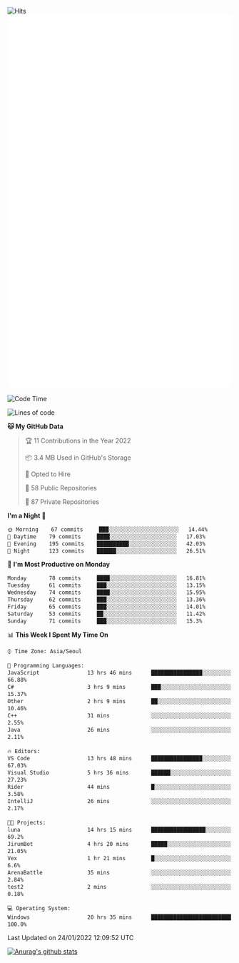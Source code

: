 ![Hits](https://hits.seeyoufarm.com/api/count/incr/badge.svg?url=https%3A%2F%2Fgithub.com%2Fkokose1234&count_bg=%2379C83D&title_bg=%23555555&icon=apple.svg&icon_color=%23E7E7E7&title=hits&edge_flat=false)
<br/>
![Metrics](https://github.com/kokose1234/kokose1234/blob/main/github-metrics.svg)

<!--START_SECTION:waka-->
![Code Time](http://img.shields.io/badge/Code%20Time-392%20hrs%2025%20mins-blue)

![Lines of code](https://img.shields.io/badge/From%20Hello%20World%20I%27ve%20Written-8%20Million%20lines%20of%20code-blue)

**🐱 My GitHub Data** 

> 🏆 11 Contributions in the Year 2022
 > 
> 📦 3.4 MB Used in GitHub's Storage 
 > 
> 💼 Opted to Hire
 > 
> 📜 58 Public Repositories 
 > 
> 🔑 87 Private Repositories  
 > 
**I'm a Night 🦉** 

```text
🌞 Morning    67 commits     ███░░░░░░░░░░░░░░░░░░░░░░   14.44% 
🌆 Daytime    79 commits     ████░░░░░░░░░░░░░░░░░░░░░   17.03% 
🌃 Evening    195 commits    ██████████░░░░░░░░░░░░░░░   42.03% 
🌙 Night      123 commits    ██████░░░░░░░░░░░░░░░░░░░   26.51%

```
📅 **I'm Most Productive on Monday** 

```text
Monday       78 commits     ████░░░░░░░░░░░░░░░░░░░░░   16.81% 
Tuesday      61 commits     ███░░░░░░░░░░░░░░░░░░░░░░   13.15% 
Wednesday    74 commits     ████░░░░░░░░░░░░░░░░░░░░░   15.95% 
Thursday     62 commits     ███░░░░░░░░░░░░░░░░░░░░░░   13.36% 
Friday       65 commits     ███░░░░░░░░░░░░░░░░░░░░░░   14.01% 
Saturday     53 commits     ██░░░░░░░░░░░░░░░░░░░░░░░   11.42% 
Sunday       71 commits     ███░░░░░░░░░░░░░░░░░░░░░░   15.3%

```


📊 **This Week I Spent My Time On** 

```text
⌚︎ Time Zone: Asia/Seoul

💬 Programming Languages: 
JavaScript               13 hrs 46 mins      ████████████████░░░░░░░░░   66.88% 
C#                       3 hrs 9 mins        ███░░░░░░░░░░░░░░░░░░░░░░   15.37% 
Other                    2 hrs 9 mins        ██░░░░░░░░░░░░░░░░░░░░░░░   10.46% 
C++                      31 mins             ░░░░░░░░░░░░░░░░░░░░░░░░░   2.55% 
Java                     26 mins             ░░░░░░░░░░░░░░░░░░░░░░░░░   2.11%

🔥 Editors: 
VS Code                  13 hrs 48 mins      ████████████████░░░░░░░░░   67.03% 
Visual Studio            5 hrs 36 mins       ██████░░░░░░░░░░░░░░░░░░░   27.23% 
Rider                    44 mins             █░░░░░░░░░░░░░░░░░░░░░░░░   3.58% 
IntelliJ                 26 mins             ░░░░░░░░░░░░░░░░░░░░░░░░░   2.17%

🐱‍💻 Projects: 
luna                     14 hrs 15 mins      █████████████████░░░░░░░░   69.2% 
JirumBot                 4 hrs 20 mins       █████░░░░░░░░░░░░░░░░░░░░   21.05% 
Vex                      1 hr 21 mins        █░░░░░░░░░░░░░░░░░░░░░░░░   6.6% 
ArenaBattle              35 mins             ░░░░░░░░░░░░░░░░░░░░░░░░░   2.84% 
test2                    2 mins              ░░░░░░░░░░░░░░░░░░░░░░░░░   0.18%

💻 Operating System: 
Windows                  20 hrs 35 mins      █████████████████████████   100.0%

```


 Last Updated on 24/01/2022 12:09:52 UTC
<!--END_SECTION:waka-->

[![Anurag's github stats](https://github-readme-stats.vercel.app/api?username=kokose1234&theme=dracula)](https://github.com/anuraghazra/github-readme-stats)



	

